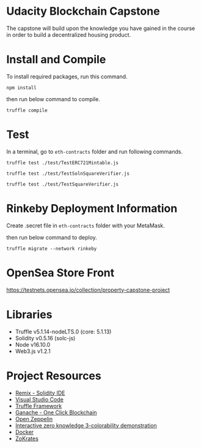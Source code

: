 # Udacity Blockchain Capstone

The capstone will build upon the knowledge you have gained in the course in order to build a decentralized housing product. 

# Install and Compile
To install required packages, run this command.

`npm install`

then run below command to compile.

`truffle compile`

# Test
In a terminal, go to `eth-contracts` folder and run following commands.

`truffle test ./test/TestERC721Mintable.js`

`truffle test ./test/TestSolnSquareVerifier.js`

`truffle test ./test/TestSquareVerifier.js`

# Rinkeby Deployment Information
Create .secret file in `eth-contracts` folder with your MetaMask.

then run below command to deploy.

`truffle migrate --network rinkeby`

# OpenSea Store Front
https://testnets.opensea.io/collection/property-capstone-project

# Libraries
* Truffle v5.1.14-nodeLTS.0 (core: 5.1.13)
* Solidity v0.5.16 (solc-js)
* Node v16.10.0
* Web3.js v1.2.1

# Project Resources

* [Remix - Solidity IDE](https://remix.ethereum.org/)
* [Visual Studio Code](https://code.visualstudio.com/)
* [Truffle Framework](https://truffleframework.com/)
* [Ganache - One Click Blockchain](https://truffleframework.com/ganache)
* [Open Zeppelin ](https://openzeppelin.org/)
* [Interactive zero knowledge 3-colorability demonstration](http://web.mit.edu/~ezyang/Public/graph/svg.html)
* [Docker](https://docs.docker.com/install/)
* [ZoKrates](https://github.com/Zokrates/ZoKrates)
